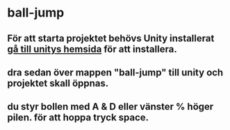 # ball-jump

## För att starta projektet behövs Unity installerat [gå till unitys hemsida](https://unity.com/) för att installera. 

## dra sedan över mappen "ball-jump" till unity och projektet skall öppnas. 

## du styr bollen med A & D eller vänster % höger pilen. för att hoppa tryck space. 
